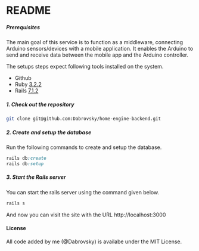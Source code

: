 # README

##### Prerequisites

The main goal of this service is to function as a middleware, connecting Arduino sensors/devices with a mobile application. It enables the Arduino to send and receive data between the mobile app and the Arduino controller.

The setups steps expect following tools installed on the system.

- Github
- Ruby [3.2.2](https://github.com/ruby/ruby/releases/tag/v3_2_2)
- Rails [7.1.2](https://github.com/rails/rails/releases/tag/v7.1.2)

##### 1. Check out the repository

```bash
git clone git@github.com:Dabrovsky/home-engine-backend.git
```

##### 2. Create and setup the database

Run the following commands to create and setup the database.

```ruby
rails db:create
rails db:setup
```

##### 3. Start the Rails server

You can start the rails server using the command given below.

```ruby
rails s
```

And now you can visit the site with the URL http://localhost:3000

#### License

All code added by me (@Dabrovsky) is availabe under the MIT License.
